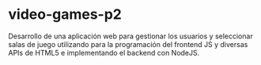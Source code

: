# video-games-p2
Desarrollo de una aplicación web para gestionar los usuarios y seleccionar salas de juego utilizando para la programación del frontend JS y diversas APIs de HTML5 e implementando el backend con NodeJS.
